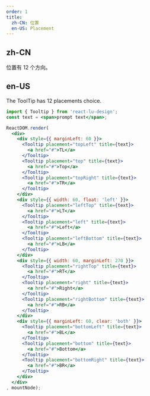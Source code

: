 ```yaml
---
order: 1
title: 
  zh-CN: 位置
  en-US: Placement
---
```


## zh-CN

位置有 12 个方向。

## en-US 

The ToolTip has 12 placements choice.

````jsx
import { Tooltip } from 'react-lu-design';
const text = <span>prompt text</span>;

ReactDOM.render(
  <div>
    <div style={{ marginLeft: 60 }}>
      <Tooltip placement="topLeft" title={text}>
        <a href="#">TL</a>
      </Tooltip>
      <Tooltip placement="top" title={text}>
        <a href="#">Top</a>
      </Tooltip>
      <Tooltip placement="topRight" title={text}>
        <a href="#">TR</a>
      </Tooltip>
    </div>
    <div style={{ width: 60, float: 'left' }}>
      <Tooltip placement="leftTop" title={text}>
        <a href="#">LT</a>
      </Tooltip>
      <Tooltip placement="left" title={text}>
        <a href="#">Left</a>
      </Tooltip>
      <Tooltip placement="leftBottom" title={text}>
        <a href="#">LB</a>
      </Tooltip>
    </div>
    <div style={{ width: 60, marginLeft: 270 }}>
      <Tooltip placement="rightTop" title={text}>
        <a href="#">RT</a>
      </Tooltip>
      <Tooltip placement="right" title={text}>
        <a href="#">Right</a>
      </Tooltip>
      <Tooltip placement="rightBottom" title={text}>
        <a href="#">RB</a>
      </Tooltip>
    </div>
    <div style={{ marginLeft: 60, clear: 'both' }}>
      <Tooltip placement="bottomLeft" title={text}>
        <a href="#">BL</a>
      </Tooltip>
      <Tooltip placement="bottom" title={text}>
        <a href="#">Bottom</a>
      </Tooltip>
      <Tooltip placement="bottomRight" title={text}>
        <a href="#">BR</a>
      </Tooltip>
    </div>
  </div>
, mountNode);
````

<style>
#components-tooltip-demo-placement .code-box-demo a {
  display: inline-block;
  line-height: 32px;
  height: 32px;
  width: 60px;
  font-size: 14px;
  text-align: center;
  background: #f5f5f5;
  margin-right: 1em;
  margin-bottom: 1em;
  border-radius: 6px;
}
</style>
